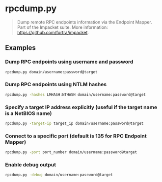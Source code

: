 # rpcdump.py

> Dump remote RPC endpoints information via the Endpoint Mapper. Part of the Impacket suite. More information: <https://github.com/fortra/impacket>.

## Examples

### Dump RPC endpoints using username and password

```bash
rpcdump.py domain/username:password@target
```

### Dump RPC endpoints using NTLM hashes

```bash
rpcdump.py -hashes LMHASH:NTHASH domain/username:password@target
```

### Specify a target IP address explicitly (useful if the target name is a NetBIOS name)

```bash
rpcdump.py -target-ip target_ip domain/username:password@target
```

### Connect to a specific port (default is 135 for RPC Endpoint Mapper)

```bash
rpcdump.py -port port_number domain/username:password@target
```

### Enable debug output

```bash
rpcdump.py -debug domain/username:password@target
```
